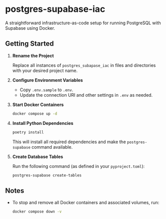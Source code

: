 
# postgres-supabase-iac

A straightforward infrastructure-as-code setup for running PostgreSQL with Supabase using Docker.

## Getting Started

1. **Rename the Project**

    Replace all instances of `postgres_subapase_iac` in files and directories with your desired project name.

2. **Configure Environment Variables**

    - Copy `.env.sample` to `.env`.
    - Update the connection URI and other settings in `.env` as needed.

3. **Start Docker Containers**

    ```bash
    docker compose up -d
    ```

4. **Install Python Dependencies**

    ```bash
    poetry install
    ```

    This will install all required dependencies and make the `postgres-supabase` command available.

5. **Create Database Tables**

    Run the following command (as defined in your `pyproject.toml`):

    ```bash
    postgres-supabase create-tables
    ```

## Notes

- To stop and remove all Docker containers and associated volumes, run:

    ```bash
    docker compose down -v
    ```
